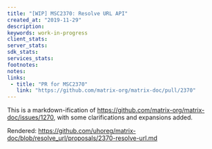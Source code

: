 ```yaml
---
title: "[WIP] MSC2370: Resolve URL API"
created_at: "2019-11-29"
description:
keywords: work-in-progress
client_stats:
server_stats:
sdk_stats:
services_stats:
footnotes:
notes:
links:
 - title: "PR for MSC2370"
   link: "https://github.com/matrix-org/matrix-doc/pull/2370"
---
```

This is a markdown-ification of https://github.com/matrix-org/matrix-doc/issues/1270, with some clarifications and expansions added.

Rendered: https://github.com/uhoreg/matrix-doc/blob/resolve_url/proposals/2370-resolve-url.md
